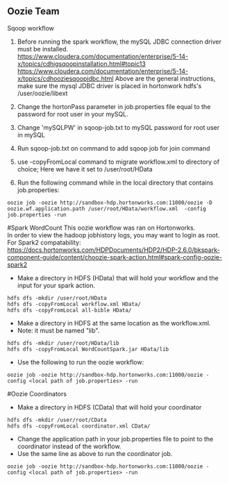 ## Oozie Team
Sqoop workflow

1) Before running the spark workflow, the mySQL JDBC connection driver must be installed.
https://www.cloudera.com/documentation/enterprise/5-14-x/topics/cdhigsqoopinstallation.html#topic13
https://www.cloudera.com/documentation/enterprise/5-14-x/topics/cdhooziesqoopjdbc.html
Above are the general instructions, make sure the mysql JDBC driver is placed in hortonwork hdfs's /user/oozie/libext

2) Change the hortonPass parameter in job.properties file equal to the password for root user in your mySQL.

3) Change 'mySQLPW' in sqoop-job.txt to mySQL password for root user in mySQL

4) Run sqoop-job.txt on command to add sqoop job for join command

5) use -copyFromLocal command to migrate workflow.xml to directory of choice; Here we have it set to /user/root/HData

6) Run the following command while in the local directory that contains job.properties:

```
oozie job -oozie http://sandbox-hdp.hortonworks.com:11000/oozie -D oozie.wf.application.path /user/root/HData/workflow.xml  -config job.properties -run
```
#Spark WordCount
This oozie workflow was ran on Hortonworks.                                                                                                                             
In order to view the hadoop jobhistory logs, you may want to login as root.                                                                                            
For Spark2 compatability: https://docs.hortonworks.com/HDPDocuments/HDP2/HDP-2.6.0/bkspark-component-guide/content/choozie-spark-action.html#spark-config-oozie-spark2
                                                                                                                                                                     
* Make a directory in HDFS (HData) that will hold your workflow and the input for your spark action.
                                                                                                                                                                       
```
hdfs dfs -mkdir /user/root/HData                                                                                                                                        
hdfs dfs -copyFromLocal workflow.xml HData/                                                                                               
hdfs dfs -copyFromLocal all-bible HData/                                                                                                                                
```
* Make a directory in HDFS at the same location as the workflow.xml.
* Note: it must be named "lib".
                                                                                                                                                                        
```
hdfs dfs -mkdir /user/root/HData/lib                                                                                                                                    
hdfs dfs -copyFromLocal WordCountSpark.jar HData/lib                                                                                                                    
```                                                                                                                                                                    
* Use the following to run the oozie workflow:                                                                                                                                   
```
oozie job -oozie http://sandbox-hdp.hortonworks.com:11000/oozie -config <local path of job.properties> -run                                                             
```
#Oozie Coordinators

* Make a directory in HDFS (CData) that will hold your coordinator
                                                                                                                                                                       
```
hdfs dfs -mkdir /user/root/CData                                                                                                                                        
hdfs dfs -copyFromLocal coordinator.xml CData/                                                                                                                        
```
* Change the application path in your job.properties file to point to the coordinator instead of the workflow.
* Use the same line as above to run the coordinator job.
                                                                                                                                                                        
```
oozie job -oozie http://sandbox-hdp.hortonworks.com:11000/oozie -config <local path of job.properties> -run                                                             
```



